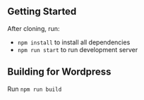 ## Getting Started

After cloning, run:

- `npm install` to install all dependencies
- `npm run start` to run development server

## Building for Wordpress

Run `npm run build`